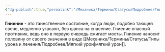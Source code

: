 ```yaml
---
{"dg-publish":true,"permalink":"/Механика/Термины/Статусы/Подробнее/Гниение/","noteIcon":"","created":"2025-10-12T10:43:18.181+03:00","updated":"2025-09-24T17:57:41.177+03:00"}
---
```




**Гниение** - это таинственное состояние, когда люди, подобно тающей свече, медленно угасают, без шанса на спасение. Гниение опасный противник, ведь оно в первую очередь сжигает мосты.
Гниение наносит половину от своего значения в виде [[Механика/Термины/Статусы/Типы урона и лечения/Подробнее/Мягкий урон\|мягкий урон]].
